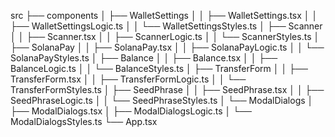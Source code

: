 src
├── components
│   ├── WalletSettings
│   │   ├── WalletSettings.tsx
│   │   ├── WalletSettingsLogic.ts
│   │   └── WalletSettingsStyles.ts
│   ├── Scanner
│   │   ├── Scanner.tsx
│   │   ├── ScannerLogic.ts
│   │   └── ScannerStyles.ts
│   ├── SolanaPay
│   │   ├── SolanaPay.tsx
│   │   ├── SolanaPayLogic.ts
│   │   └── SolanaPayStyles.ts
│   ├── Balance
│   │   ├── Balance.tsx
│   │   ├── BalanceLogic.ts
│   │   └── BalanceStyles.ts
│   ├── TransferForm
│   │   ├── TransferForm.tsx
│   │   ├── TransferFormLogic.ts
│   │   └── TransferFormStyles.ts
│   ├── SeedPhrase
│   │   ├── SeedPhrase.tsx
│   │   ├── SeedPhraseLogic.ts
│   │   └── SeedPhraseStyles.ts
│   └── ModalDialogs
│       ├── ModalDialogs.tsx
│       ├── ModalDialogsLogic.ts
│       └── ModalDialogsStyles.ts
└── App.tsx
